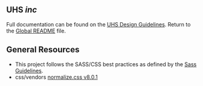 ## UHS _inc_

Full documentation can be found on the [UHS Design Guidelines](https://priceless-fermat-c877e6.netlify.app/ "currently the development website").
Return to the [Global README](./README.md) file.

## General Resources

- This project follows the SASS/CSS best practices as defined by the [Sass Guidelines](https://sass-guidelin.es/#architecture).
- css/vendors [normalize.css v8.0.1](https://github.com/necolas/normalize.css) 
